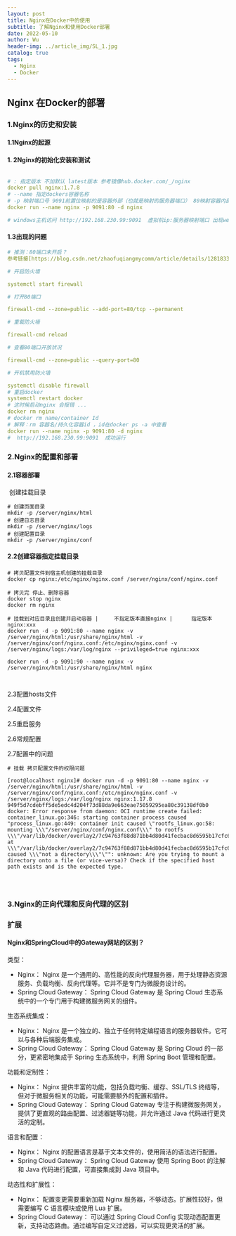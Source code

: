 ```yaml
---
layout: post
title: Nginx在Docker中的使用
subtitle: 了解Nginx和使用Docker部署
date: 2022-05-10
author: Wu
header-img: ../article_img/SL_1.jpg
catalog: true
tags:
  - Nginx
  - Docker
---
```


## Nginx 在Docker的部署

### 1.Nginx的历史和安装

#### 1.1Nginx的起源



#### 1. 2Nginx的初始化安装和测试

```yml

# : 指定版本 不加默认 latest版本 参考镜像hub.docker.com/_/nginx
docker pull nginx:1.7.8
# --name 指定dockers容器名称
# -p 映射端口号 9091前置位映射的是容器外部（也就是映射的服务器端口） 80映射容器内部(也就是docker中的端口)
docker run --name nginx -p 9091:80 -d nginx

# windows主机访问 http://192.168.230.99:9091  虚拟机ip:服务器映射端口 出现welcome即为成功


```

#### 1.3出现的问题

```yml
# 推测：80端口未开启？
参考链接[https://blog.csdn.net/zhaofuqiangmycomm/article/details/128183305]

# 开启防火墙

systemctl start firewall 

# 打开80端口

firewall-cmd --zone=public --add-port=80/tcp --permanent 

# 重载防火墙

firewall-cmd reload

# 查看80端口开放状况

firewall-cmd --zone=public --query-port=80

# 开机禁用防火墙

systemctl disable firewall
# 重启docker
systemctl restart docker
# 这时候启动nginx 会报错 ...
docker rm nginx 
# docker rm name/container Id  
# 解释：rm 容器名/持久化容器id ，id在docker ps -a 中查看
docker run --name nginx -p 9091:80 -d nginx 
#  http://192.168.230.99:9091  成功运行
```

### 2.Nginx的配置和部署

#### 2.1容器部署

​	创建挂载目录

```shell
# 创建页面目录
mkdir -p /server/nginx/html
# 创建日志目录
mkdir -p /server/nginx/logs
# 创建配置目录
mkdir -p /server/nginx/conf
```

#### 2.2创建容器指定挂载目录

```shell
# 拷贝配置文件到宿主机创建的挂载目录
docker cp nginx:/etc/nginx/nginx.conf /server/nginx/conf/nginx.conf

# 拷贝完 停止、删除容器
docker stop nginx
docker rm nginx

# 挂载到对应目录且创建并启动容器 |		不指定版本直接nginx |		指定版本nginx:xxx
docker run -d -p 9091:80 --name nginx -v /server/nginx/html:/usr/share/nginx/html -v /server/nginx/conf/nginx.conf:/etc/nginx/nginx.conf -v /server/nginx/logs:/var/log/nginx --privileged=true nginx:xxx

docker run -d -p 9091:90 --name nginx -v /server/nginx/html:/usr/share/nginx/html nginx



```



2.3配置hosts文件

2.4配置文件

2.5重启服务

2.6常规配置 

2.7配置中的问题

```shell
# 挂载 拷贝配置文件的权限问题

[root@localhost nginx]# docker run -d -p 9091:80 --name nginx -v /server/nginx/html:/usr/share/nginx/html -v /server/nginx/conf/nginx.conf:/etc/nginx/nginx.conf -v /server/nginx/logs:/var/log/nginx nginx:1.17.8
949f5d7cdebff5de5edc4d204f73d88da9e663eae75059295ea80c39138df0b0
docker: Error response from daemon: OCI runtime create failed: container_linux.go:346: starting container process caused "process_linux.go:449: container init caused \"rootfs_linux.go:58: mounting \\\"/server/nginx/conf/nginx.conf\\\" to rootfs \\\"/var/lib/docker/overlay2/7c94763f88d871bb4d80d41fecbac8d6595b17cfc6e636c81744ddcb21a42270/merged\\\" at \\\"/var/lib/docker/overlay2/7c94763f88d871bb4d80d41fecbac8d6595b17cfc6e636c81744ddcb21a42270/merged/etc/nginx/nginx.conf\\\" caused \\\"not a directory\\\"\"": unknown: Are you trying to mount a directory onto a file (or vice-versa)? Check if the specified host path exists and is the expected type.




```



### 3.Nginx的正向代理和反向代理的区别



### 扩展
#### Nginx和SpringCloud中的Gateway网站的区别？

类型：
- Nginx： Nginx 是一个通用的、高性能的反向代理服务器，用于处理静态资源服务、负载均衡、反向代理等。它并不是专门为微服务设计的。
- Spring Cloud Gateway： Spring Cloud Gateway 是 Spring Cloud 生态系统中的一个专门用于构建微服务网关的组件。

生态系统集成：
- Nginx： Nginx 是一个独立的、独立于任何特定编程语言的服务器软件。它可以与各种后端服务集成。
- Spring Cloud Gateway： Spring Cloud Gateway 是 Spring Cloud 的一部分，更紧密地集成于 Spring 生态系统中，利用 Spring Boot 管理和配置。

功能和定制性：
- Nginx： Nginx 提供丰富的功能，包括负载均衡、缓存、SSL/TLS 终结等，但对于微服务相关的功能，可能需要额外的配置和插件。
- Spring Cloud Gateway： Spring Cloud Gateway 专注于构建微服务网关，提供了更直观的路由配置、过滤器链等功能，并允许通过 Java 代码进行更灵活的定制。

语言和配置：
- Nginx： Nginx 的配置语言是基于文本文件的，使用简洁的语法进行配置。
- Spring Cloud Gateway： Spring Cloud Gateway 使用 Spring Boot 的注解和 Java 代码进行配置，可直接集成到 Java 项目中。

动态性和扩展性：
- Nginx： 配置变更需要重新加载 Nginx 服务器，不够动态。扩展性较好，但需要编写 C 语言模块或使用 Lua 扩展。
- Spring Cloud Gateway： 可以通过 Spring Cloud Config 实现动态配置更新，支持动态路由。通过编写自定义过滤器，可以实现更灵活的扩展。